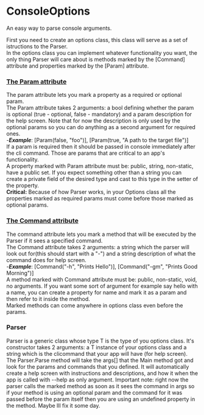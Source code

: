 # ConsoleOptions
An easy way to parse console arguments.

First you need to create an options class, this class will serve as a set of istructions to the Parser.  
In the options class you can implement whatever functionality you want, the only thing Parser will care about is methods marked by the [Command] attribute and properties marked by the [Param] attribute.

### <ins>The Param attribute</ins>
The param attribute lets you mark a property as a required or optional param.  
The Param attribute takes 2 arguments: a bool defining whether the param is optional (true - optional, false - mandatory) and a param description for the help screen. Note that for now the description is only used by the optional params so you can do anything as a second argument for required ones.  
-***Example***: [Param(false, "foo")], [Param(true, "A path to the target file")]  
If a param is required then it should be passed in console immediately after the cli command. Those are params that are critical to an app's
functionality.  
A property marked with Param attribute must be: public, string, non-static, have a public set. If you expect something other than a string you can create a private field of the desired type and cast to this type in the setter of the property.  
**Critical:** Because of how Parser works, in your Options class all the properties marked as required params must come before those marked as optional params.

### <ins>The Command attribute</ins>
The command attribute lets you mark a method that will be executed by the Parser if it sees a specified command.  
The Command attribute takes 2 arguments: a string which the parser will look out for(this should start with a "-") and a string description of what the command does for help screen.  
-***Example***: [Command("-h", "Prints Hello")], [Command("-gm", "Prints Good Morning")]  
A method marked with Command attribute must be: public, non-static, void, no arguments. If you want some sort of argument for example say hello with a name, you can create a property for name and mark it as a param and then refer to it inside the method.  
Marked methods can come anywhere in options class even before the params. 

### Parser
Parser is a generic class whose type T is the type of you options class. It's constructor takes 2 arguments: a T instance of your options class and a string which is the clicommand that your app will have (for help screen).  
The Parser.Parse method will take the args[] that the Main method got and look for the params and commands that you defined. It will automatically create a help screen with instructions and descriptions, and how it when the app is called with --help as only argument. Important note: right now the parser calls the marked method as soon as it sees the command in args so if your method is using an optional param and the command for it was passed before the param itself then you are using an undefined property in the method. Maybe Ill fix it some day.
